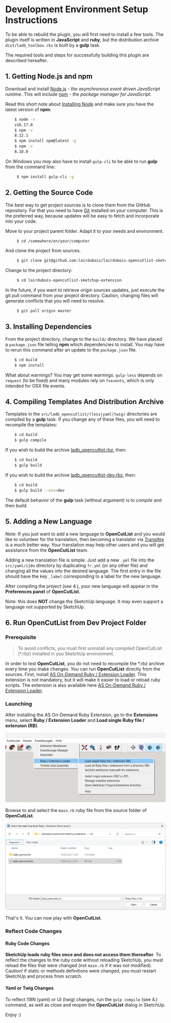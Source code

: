 # Development Environment Setup Instructions

To be able to rebuild the plugin, you will first need to install a few tools. The plugin itself is written in **JavaScript** and **ruby**, but the distribution archive `dist/ladb_toolbox.rbz` is built by a **gulp** task.

The required tools and steps for successfully building this plugin are described hereafter.

## 1. Getting **Node.js** and **npm**

Download and install [Node.js](https://nodejs.org/en/download/) - *the asynchronous event driven JavaScript runtime*. This will include [npm](https://www.npmjs.com/) - *the package manager for JavaScript*.

Read this short note about [Installing Node](https://docs.npmjs.com/getting-started/installing-node) and make sure you have the latest version of **npm**:

``` bash
    $ node -v
    v16.17.0
    $ npm -v
    8.12.1
    $ npm install npm@latest -g
    $ npm -v
    8.18.0
```

On Windows you *may* also have to install `gulp-cli` to be able to run **gulp** from the command line:

``` bash
     $ npm install gulp-cli -g
```

## 2. Getting the Source Code

The best way to get project sources is to clone them from the GitHub repository. For that you need to have [Git](https://git-scm.com/) installed on your computer.
This is the preferred way, because updates will be easy to fetch and incorporate into your code.

Move to your project parent folder. Adapt it to your needs and environment.

``` bash
     $ cd /somewhere/on/your/computer
```

And clone the project from sources.

``` bash
     $ git clone git@github.com:lairdubois/lairdubois-opencutlist-sketchup-extension.git
```

Change to the project directory:

``` bash
     $ cd lairdubois-opencutlist-sketchup-extension
```

In the future, if you want to retrieve origin sources updates, just execute the git pull command from your project directory.
Caution, changing files will generate conflicts that you will need to resolve.

``` bash
     $ git pull origin master
```

## 3. Installing Dependencies

From the project directory, change to the `build/` directory. We have placed a `package.json` file telling **npm** which dependencies to install. You may have to rerun this command after an update to the `package.json` file.

``` bash
    $ cd build
    $ npm install
```
What about warnings? You may get some warnings. `gulp-less` depends on `request` (to be fixed) and many modules rely on `fsevents`, which is only intended for OSX file events.

## 4. Compiling Templates And Distribution Archive

Templates in the `src/ladb_opencutlist/(less|yaml|twig)` directories are compiled by a **gulp** task. If you change any of these files, you will need to recompile the templates:

``` bash
    $ cd build
    $ gulp compile
```

If you wish to build the archive [ladb_opencutlist.rbz](../dist/ladb_opencutlist.rbz), then:

``` bash
    $ cd build
    $ gulp build
```

If you wish to build the archive [ladb_opencutlist-dev.rbz](../dist/ladb_opencutlist-dev.rbz), then:

``` bash
    $ cd build
    $ gulp build --env=dev
```

The default behavior of the **gulp** task (without argument) is to *compile* and then *build*.

## 5. Adding a New Language

Note: If you just want to add a new language to **OpenCutList** and you would like to volunteer for the translation, then becoming a translator via [Transifex](https://www.transifex.com/opencutlist/opencutlist/) is a much better way. Your translation may help other users and you will get assistance from the **OpenCutList** team.

Adding a new translation file is simple. Just add a new `.yml` file into the `src/yaml/i18n` directory by duplicating `fr.yml` (or any other file) and changing all the values into the desired language.
The first entry in the file should have the key `_label` corresponding to a label for the new language.

After compiling the project (see 4.), your new language will appear in the **Preferences panel** of **OpenCutList**.

Note: this does **NOT** change the SketchUp language. It may even support a language not supported by SketchUp.

## 6. Run OpenCutList from Dev Project Folder

### Prerequisite

> To avoid conflicts, you must first uninstall any compiled OpenCutList (*.rbz) installed in you SketchUp environment.

In order to test **OpenCutList**, you do not need to recompile the *.rbz archive every time you make changes. You can run **OpenCutList** directly from the sources.
First, install [AS On-Demand Ruby / Extension Loader](https://alexschreyer.net/projects/plugin-loader-for-sketchup/). This extension is not mandatory, but it will make it easier to load or reload ruby scripts. The extension is also available here [AS On-Demand Ruby / Extension Loader](https://extensions.sketchup.com/extension/cebc698a-855a-4151-a6fd-c334cc2f1a5f/on-demand-ruby-extension-loader).

### Launching

After installing the AS On-Demand Ruby Extension, go to the **Extensions** menu, select **Ruby / Extension Loader** and **Load single Ruby file / extension (RB)**.

![AS On-Demand Ruby Extension Menu](img/capture-asmenu.png)

Browse to and select the `main.rb` ruby file from the source folder of **OpenCutList**.

![AS On-Demand Ruby Extension File](img/capture-asmain.png)

That's it. You can now play with **OpenCutList**.

### Reflect Code Changes

#### Ruby Code Changes

**SketchUp loads ruby files once and does not access them thereafter**. To reflect the changes to the ruby code without reloading SketchUp, you must reload the files that were changed (not `main.rb` if it was not modified).
Caution! if static or methods definitions were changed, you must restart SketchUp and process from scratch.

#### Yaml or Twig Changes

To reflect I18N (yaml) or UI (twig) changes, run the `gulp compile` (see 4.) command, as well as close and reopen the **OpenCutList** dialog in SketchUp.

Enjoy :)

